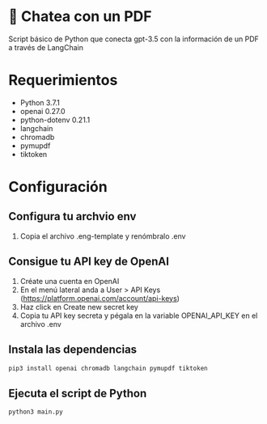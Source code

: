 # 💬 Chatea con un PDF
Script básico de Python que conecta gpt-3.5 con la información de un PDF a través de LangChain

# Requerimientos
* Python 3.7.1
* openai 0.27.0
* python-dotenv 0.21.1
* langchain
* chromadb
* pymupdf
* tiktoken


# Configuración
## Configura tu archvio env
1. Copia el archivo .eng-template y renómbralo .env

## Consigue tu API key de OpenAI
1. Créate una cuenta en OpenAI
2. En el menú lateral anda a User > API Keys (https://platform.openai.com/account/api-keys)
3. Haz click en Create new secret key
4. Copia tu API key secreta y pégala en la variable OPENAI_API_KEY en el archivo .env

## Instala las dependencias
```sh
pip3 install openai chromadb langchain pymupdf tiktoken
```

## Ejecuta el script de Python
```sh
python3 main.py
```